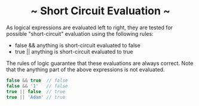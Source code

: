 <h1 align='center'>~ Short Circuit Evaluation ~</h1>

<p>As logical expressions are evaluated left to right, they are tested for possible "short-circuit" evaluation using the following rules:</p>

<ul>
  <li>false && anything is short-circuit evaluated to false</li>
  <li>true || anything is short-circuit evaluated to true</li>
</ul>

<p>The rules of logic guarantee that these evaluations are always correct. Note that the anything part of the above expressions is not evaluated.</p>

```javascript
false && true  // false
false && '1'   // false
true || false  // true
true || 'Adam' // true
```
